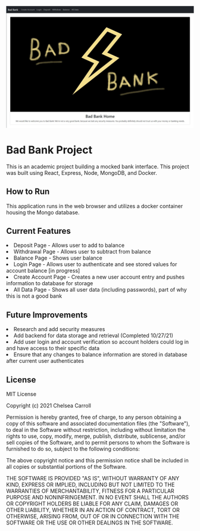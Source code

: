 ![Image of BadBank Homepage](https://github.com/CMC06/Chelsea-CarrollFullStackBankingApplication/blob/d2a95e91506118279e46fbba3d391051555e8d6d/bad-bank-homepage.JPG)

# Bad Bank Project
This is an academic project building a mocked bank interface. This project was built using React, Express, Node, MongoDB, and Docker.

## How to Run
This application runs in the web browser and utilizes a docker container housing the Mongo database.

## Current Features
<li>Deposit Page - Allows user to add to balance</li>
<li>Withdrawal Page - Allows user to subtract from balance</li>
<li>Balance Page - Shows user balance</li>
<li>Login Page - Allows user to authenticate and see stored values for account balance [in progress]</li>
<li>Create Account Page - Creates a new user account entry and pushes information to database for storage</li>
<li>All Data Page - Shows all user data (including passwords), part of why this is not a good bank</li>

## Future Improvements
<li>Research and add security measures</li>
<li>Add backend for data storage and retrieval (Completed 10/27/21)</li>
<li>Add user login and account verification so account holders could log in and have access to their specific data</li>
<li>Ensure that any changes to balance information are stored in database after current user authenticates</li>

## License
MIT License

Copyright (c) 2021 Chelsea Carroll

Permission is hereby granted, free of charge, to any person obtaining a copy
of this software and associated documentation files (the "Software"), to deal
in the Software without restriction, including without limitation the rights
to use, copy, modify, merge, publish, distribute, sublicense, and/or sell
copies of the Software, and to permit persons to whom the Software is
furnished to do so, subject to the following conditions:

The above copyright notice and this permission notice shall be included in all
copies or substantial portions of the Software.

THE SOFTWARE IS PROVIDED "AS IS", WITHOUT WARRANTY OF ANY KIND, EXPRESS OR
IMPLIED, INCLUDING BUT NOT LIMITED TO THE WARRANTIES OF MERCHANTABILITY,
FITNESS FOR A PARTICULAR PURPOSE AND NONINFRINGEMENT. IN NO EVENT SHALL THE
AUTHORS OR COPYRIGHT HOLDERS BE LIABLE FOR ANY CLAIM, DAMAGES OR OTHER
LIABILITY, WHETHER IN AN ACTION OF CONTRACT, TORT OR OTHERWISE, ARISING FROM,
OUT OF OR IN CONNECTION WITH THE SOFTWARE OR THE USE OR OTHER DEALINGS IN THE
SOFTWARE.